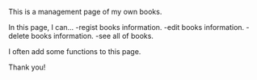 This is a management page of my own books.

In this page, I can...
    -regist books information.
    -edit books information.
    -delete books information.
    -see all of books.
    
I often add some functions to this page.

Thank you!
